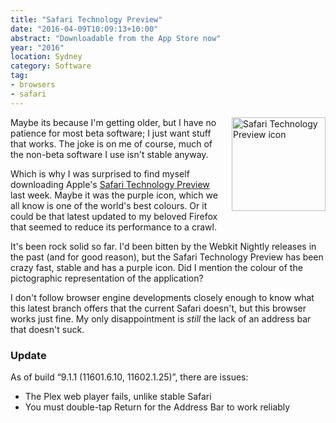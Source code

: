 ```yaml
---
title: "Safari Technology Preview"
date: "2016-04-09T10:09:13+10:00"
abstract: "Downloadable from the App Store now"
year: "2016"
location: Sydney
category: Software
tag:
- browsers
- safari
---
```

<p><img src="https://rubenerd.com/files/2016/safari-300x300.png" alt="Safari Technology Preview icon" style="width:150px; height:150px; float:right; margin:0 0 20px 20px;" /></p>

Maybe its because I'm getting older, but I have no patience for most beta software; I just want stuff that works. The joke is on me of course, much of the non-beta software I use isn't stable anyway.

Which is why I was surprised to find myself downloading Apple's [Safari Technology Preview] last week. Maybe it was the purple icon, which we all know is one of the world's best colours. Or it could be that latest updated to my beloved Firefox that
seemed to reduce its performance to a crawl.

It's been rock solid so far. I'd been bitten by the Webkit Nightly releases in the past (and for good reason), but the Safari Technology Preview has been crazy fast, stable and has a purple icon. Did I mention the colour of the pictographic representation of the application?

I don't follow browser engine developments closely enough to know what this latest branch offers that the current Safari doesn't, but this browser works just fine. My only disappointment is *still* the lack of an address bar that doesn't suck.

### Update

As of build “9.1.1 (11601.6.10, 11602.1.25)”, there are issues:

* The Plex web player fails, unlike stable Safari
* You must double-tap Return for the Address Bar to work reliably

[Safari Technology Preview]: https://developer.apple.com/safari/technology-preview/
